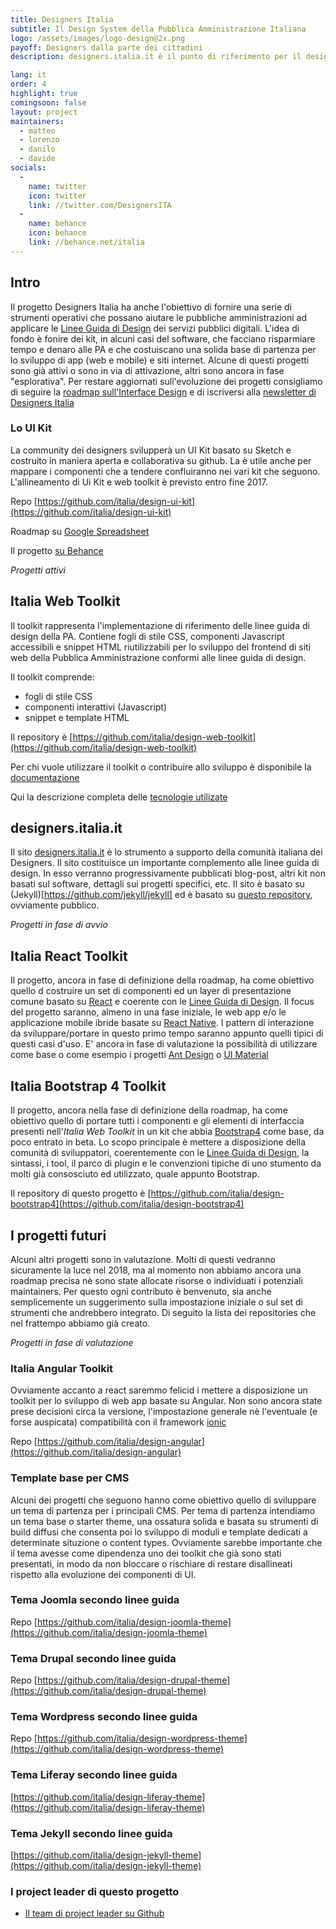 ```yaml
---
title: Designers Italia
subtitle: Il Design System della Pubblica Amministrazione Italiana
logo: /assets/images/logo-design@2x.png
payoff: Designers dalla parte dei cittadini
description: designers.italia.it è il punto di riferimento per il design della pubblica amministrazione - linee guida, strumenti e un forum per favorire la collaborazione e promuovere il ruolo dello human centered design nello sviluppo dei servizi pubblici.

lang: it
order: 4
highlight: true
comingsoon: false
layout: project
maintainers:
  - matteo
  - lorenzo
  - danilo
  - davide
socials:
  -
    name: twitter
    icon: twitter
    link: //twitter.com/DesignersITA
  -
    name: behance
    icon: behance
    link: //behance.net/italia
---
```


## Intro
Il progetto Designers Italia ha anche l'obiettivo  di fornire una serie di strumenti operativi che possano aiutare le pubbliche amministrazioni ad applicare le [Linee Guida di Design](https://design-italia.readthedocs.io/it/stable/) dei servizi pubblici digitali.
L'idea di fondo è fonire dei kit, in alcuni casi del software, che facciano risparmiare tempo e denaro alle PA e che costuiscano una solida base di partenza per lo sviluppo di app (web e mobile) e siti internet.
Alcune di questi progetti sono già attivi o sono in via di attivazione, altri sono ancora in fase "esplorativa".
Per restare aggiornati sull'evoluzione dei progetti consigliamo di seguire la [roadmap sull'Interface Design](https://designers.italia.it/user-interface/) e di iscriversi alla [newsletter di Designers Italia](https://designers.italia.it/)

### Lo UI Kit
La community dei designers svilupperà un UI Kit basato su Sketch e costruito in maniera aperta e collaborativa su github.
La è utile anche per mappare i componenti che a tendere confluiranno nei vari kit che seguono. L'allineamento di Ui Kit e web toolkit è previsto entro fine 2017.

Repo
 [https://github.com/italia/design-ui-kit](https://github.com/italia/design-ui-kit)

Roadmap su [Google Spreadsheet](https://docs.google.com/spreadsheets/d/183hI6EBJo3EeiEcQPGZIe3hNN7EerTU5Udk6SkrH2OU/edit?usp=sharing)

Il progetto [su Behance](https://www.behance.net/gallery/53244611/UI-Kit-designers-italia)

_Progetti attivi_

## Italia Web Toolkit
Il toolkit rappresenta l'implementazione di riferimento delle linee guida di design della PA.
Contiene fogli di stile CSS, componenti Javascript accessibili e snippet HTML riutilizzabili per lo sviluppo del frontend di siti web della Pubblica Amministrazione conformi alle linee guida di design.

Il toolkit comprende:
- fogli di stile CSS
- componenti interattivi (Javascript)
- snippet e template HTML

Il repository è [https://github.com/italia/design-web-toolkit](https://github.com/italia/design-web-toolkit)

Per chi vuole utilizzare il toolkit o contribuire allo sviluppo è disponibile la [documentazione](https://italia.github.io/design-web-toolkit/)

Qui la descrizione completa delle [tecnologie utilizate](https://italia.github.io/design-web-toolkit/docs/tecnologie.html)

## designers.italia.it
Il sito [designers.italia.it](https://designers.italia.it/) è lo strumento a supporto della comunità italiana dei Designers.
Il sito costituisce un importante complemento alle linee guida di design. In esso verranno progressivamente pubblicati blog-post, altri kit non basati sul software, dettagli sui progetti specifici, etc.
Il sito è basato su (Jekyll)[https://github.com/jekyll/jekyll] ed è basato su [questo repository](https://github.com/italia/designers.italia.it), ovviamente pubblico.

_Progetti in fase di avvio_

## Italia React Toolkit
Il progetto, ancora in fase di definizione della roadmap, ha come obiettivo quello d costruire un set di componenti ed un layer di presentazione comune  basato su [React](https://github.com/facebook/react/) e coerente con le [Linee Guida di Design](https://design-italia.readthedocs.io/it/stable/).
Il focus del progetto saranno, almeno in una fase iniziale, le web app e/o le applicazione mobile ibride basate su [React Native](https://facebook.github.io/react-native/).
I pattern di interazione da sviluppare/portare in questo primo tempo saranno appunto quelli tipici di questi casi d'uso.
E' ancora in fase di valutazione la possibilità di utilizzare come base o come esempio i progetti [Ant Design](https://github.com/ant-design/ant-design/) o [UI Material](https://github.com/callemall/material-ui/tree/v1-beta)

## Italia Bootstrap 4 Toolkit
Il progetto, ancora nella fase di definizione della roadmap, ha come obiettivo quello di portare tutti i componenti e gli elementi di interfaccia presenti nell'_Italia Web Toolkit_ in un kit che abbia [Bootstrap4](https://github.com/twbs/bootstrap) come base, da poco entrato in beta.
Lo scopo principale è mettere a disposizione della comunità di sviluppatori, coerentemente con le [Linee Guida di Design](https://design-italia.readthedocs.io/it/stable/), la sintassi, i tool, il parco di plugin e le convenzioni tipiche di uno stumento da molti già consosciuto ed utilizzato, quale appunto Bootstrap.

Il repository di questo progetto è [https://github.com/italia/design-bootstrap4](https://github.com/italia/design-bootstrap4)


## I progetti futuri

Alcuni altri progetti sono in valutazione.
Molti di questi vedranno sicuramente la luce nel 2018, ma al momento non abbiamo ancora una roadmap precisa nè sono state allocate risorse o individuati i potenziali maintainers.
Per questo ogni contributo è benvenuto, sia anche semplicemente un suggerimento sulla impostazione iniziale o sul set di strumenti che andrebbero integrato. Di seguito la lista dei repositories che nel frattempo abbiamo già creato.

_Progetti in fase di valutazione_

### Italia Angular Toolkit
Ovviamente accanto a react saremmo felicid i mettere a disposizione un toolkit per lo sviluppo di web app basate su Angular. Non sono ancora state prese decisioni circa la versione, l'impostazione generale nè l'eventuale (e forse auspicata) compatibilità con il framework [ionic](https://github.com/ionic-team/ionic)

Repo [https://github.com/italia/design-angular](https://github.com/italia/design-angular)

### Template base per CMS

Alcuni dei progetti che seguono hanno come obiettivo quello di sviluppare un tema di partenza per i principali CMS. Per tema di partenza intendiamo un tema base o starter theme, una ossatura solida e basata su strumenti di build diffusi che consenta poi lo sviluppo di moduli e template dedicati a determinate situzione o content types.
Ovviamente sarebbe importante che il tema avesse come dipendenza uno dei toolkit che già sono stati presentati, in modo da non bloccare o rischiare di restare disallineati rispetto alla evoluzione dei componenti di UI.

### Tema Joomla secondo linee guida

Repo [https://github.com/italia/design-joomla-theme](https://github.com/italia/design-joomla-theme)

### Tema Drupal secondo linee guida

Repo [https://github.com/italia/design-drupal-theme](https://github.com/italia/design-drupal-theme)

### Tema Wordpress secondo linee guida

Repo [https://github.com/italia/design-wordpress-theme](https://github.com/italia/design-wordpress-theme)

### Tema Liferay secondo linee guida
[https://github.com/italia/design-liferay-theme](https://github.com/italia/design-liferay-theme)

### Tema Jekyll secondo linee guida
[https://github.com/italia/design-jekyll-theme](https://github.com/italia/design-jekyll-theme)

### I project leader di questo progetto
- [Il team di project leader su Github](https://github.com/orgs/italia/teams/design)
